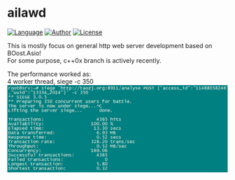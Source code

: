 # ailawd     

[![Language](https://img.shields.io/badge/Language-GCC-green.svg)](https://gcc.gnu.org/) 
[![Author](https://img.shields.io/badge/author-Nicol%20TAO-blue.svg)](https://taozj.org/) 
[![License](https://img.shields.io/badge/license-BSD-red.svg)](http://yanyiwu.mit-license.org)


This is mostly focus on general http web server development based on BOost.Asio!   
For some purpose, c++0x branch is actively recently.   

The performance worked as:    
4 worker thread, siege -c 350     
![siege](https://raw.githubusercontent.com/taozhijiang/ailawd/c%2B%2B0x/ailawd_performance.jpg)
